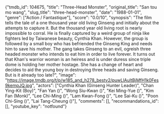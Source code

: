 {"tmdb_id": 104675, "title": "Three-Head Monster", "original_title": "San tou mo wang", "slug_title": "three-head-monster", "date": "1988-01-01", "genre": ["Action / Fantastique"], "score": "0.0/10", "synopsis": "The film tells the tale of a one thousand year old living Ginseng and initially about the attempts to capture it. But the thousand year old living root is nearly impossible to corral. He is finally captured by a weird group of ninja like fighters led by Taiwanese beauty, Cynthia Khan. However, the group is followed by a small boy who has befriended the Ginseng King and needs him to save his mother. The gang takes Ginseng to an evil, ogreish three headed monster who intends to eat him in order to live forever. It turns out that Khan's warrior woman is an heiress and is under duress since triple dome is holding her mother hostage. She has a change of heart and decides to aid the young boy in destroying three heads and saving Ginseng. But is it already too late?", "image": "https://image.tmdb.org/t/p/w185_and_h278_bestv2/puwLlAuItBjMfH1k0Fes9kempJQ.jpg", "actors": ["Cynthia Khan (Ginseng Hunter Leader)", "Chan Ying-Kit (Boy)", "Fan Yan ()", "Wong Siu-Kwan ()", "Kei Ming-Yue ()", "Kim Fan (Monk)", "Lee Chi-Ming ()", "Lam Kwan-Fong ()", "Lee Sai-Ku ()", "Poon Chi-Sing ()", "Lai Tang-Cheung ()"], "comments": [], "recommandations_id": [], "youtube_key": "notfound"}